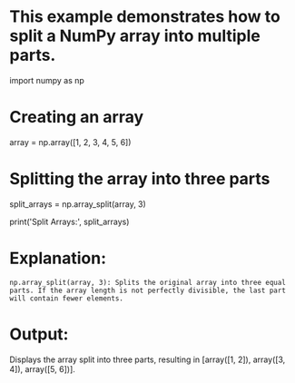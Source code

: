 # This example demonstrates how to split a NumPy array into multiple parts.


import numpy as np

# Creating an array
array = np.array([1, 2, 3, 4, 5, 6])

# Splitting the array into three parts
split_arrays = np.array_split(array, 3)

print('Split Arrays:', split_arrays)

# Explanation:
    np.array_split(array, 3): Splits the original array into three equal parts. If the array length is not perfectly divisible, the last part will contain fewer elements.

# Output:
Displays the array split into three parts, resulting in [array([1, 2]), array([3, 4]), array([5, 6])].
